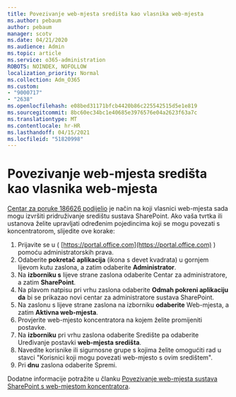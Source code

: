```yaml
---
title: Povezivanje web-mjesta središta kao vlasnika web-mjesta
ms.author: pebaum
author: pebaum
manager: scotv
ms.date: 04/21/2020
ms.audience: Admin
ms.topic: article
ms.service: o365-administration
ROBOTS: NOINDEX, NOFOLLOW
localization_priority: Normal
ms.collection: Adm_O365
ms.custom:
- "9000717"
- "2638"
ms.openlocfilehash: e08bed31171bfcb4420b86c225542515d5e1e819
ms.sourcegitcommit: 8bc60ec34bc1e40685e3976576e04a2623f63a7c
ms.translationtype: MT
ms.contentlocale: hr-HR
ms.lasthandoff: 04/15/2021
ms.locfileid: "51820998"
---
```

# <a name="associate-hub-sites-as-site-owner"></a>Povezivanje web-mjesta središta kao vlasnika web-mjesta

[Centar za poruke 186626 podijelio](https://admin.microsoft.com/Adminportal/Home?source=applauncher#/MessageCenter?id=MC186626) je način na koji vlasnici web-mjesta sada mogu izvršiti pridruživanje središtu sustava SharePoint. Ako vaša tvrtka ili ustanova želite upravljati određenim pojedincima koji se mogu povezati s koncentratorom, slijedite ove korake: 

1. Prijavite se u ( [https://portal.office.com](https://portal.office.com) ) pomoću administratorskih prava.
2. Odaberite **pokretač aplikacija** (ikona s devet kvadrata) u gornjem lijevom kutu zaslona, a zatim odaberite **Administrator**.
3. Na **izborniku s** lijeve strane zaslona odaberite Centar za administratore, a zatim **SharePoint**.
4. Na plavom natpisu pri vrhu zaslona odaberite **Odmah pokreni aplikaciju da** bi se prikazao novi centar za administratore sustava SharePoint.
5. Na zaslonu s lijeve strane zaslona na izborniku **odaberite** Web-mjesta, a zatim **Aktivna web-mjesta**.
6. Provjerite web-mjesto koncentratora na kojem želite promijeniti postavke.
7. Na **izborniku** pri vrhu zaslona odaberite Središte pa odaberite Uređivanje postavki **web-mjesta središta**.
8. Navedite korisnike ili sigurnosne grupe s kojima želite omogućiti rad u stavci "Korisnici koji mogu povezati web-mjesto s ovim središtem".
9. Pri **dnu** zaslona odaberite Spremi.

Dodatne informacije potražite u članku [Povezivanje web-mjesta sustava SharePoint s web-mjestom koncentratora](https://support.office.com/article/associate-a-sharepoint-site-with-a-hub-site-ae0009fd-af04-4d3d-917d-88edb43efc05). 